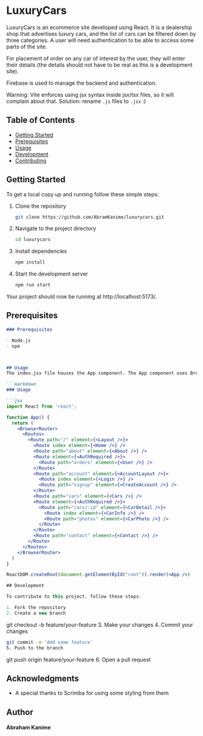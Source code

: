 # LuxuryCars

LuxuryCars is an ecommerce site developed using React. It is a dealership shop that advertises luxury cars, and the list of cars can be filtered down by three categories. A user will need authentication to be able to access some parts of the site.

For placement of order on any car of interest by the user, they will enter their details (the details should not have to be real as this is a development site).

Firebase is used to manage the backend and authentication.

Warning: Vite enforces using jsx syntax inside jsx/tsx files, so it will complain about that. Solution: rename `.js` files to `.jsx` :)

## Table of Contents

- [Getting Started](#getting-started)
- [Prerequisites](#prerequisites)
- [Usage](#usage)
- [Development](#development)
- [Contributing](#acknowledgment)

## Getting Started

To get a local copy up and running follow these simple steps:

1. Clone the repository
   ```sh
   git clone https://github.com/AbramKanime/luxurycars.git

2. Navigate to the project directory
   ```sh
   cd luxurycars

3. Install dependencies
   ```sh
   npm install

4. Start the development server
   ```sh
   npm run start

Your project should now be running at http://localhost:5173/.


## Prerequisites

```markdown
### Prerequisites

- Node.js
- npm



## Usage
The index.jsx file houses the App component. The App component uses BrowserRouter and Routes {which must first be imported from react-router-dom} to render the pages/components. Below is a snippet of how it was done.

```markdown
### Usage

```jsx
import React from 'react';

function App() {
  return (
    <BrowserRouter>
      <Routes>
        <Route path="/" element={<Layout />}>
          <Route index element={<Home />} />
          <Route path="about" element={<About />} />
          <Route element={<AuthRequired />}>
            <Route path="orders" element={<User />} />
          </Route>
          <Route path="account" element={<AccountLayout />}>
            <Route index element={<Login />} />
            <Route path="signup" element={<CreateAccount />} />
          </Route>
          <Route path="cars" element={<Cars />} />
          <Route element={<AuthRequired />}>
            <Route path="cars/:id" element={<CarDetail />}>
              <Route index element={<CarInfo />} />
              <Route path="photos" element={<CarPhoto />} />
            </Route>
          </Route>
          <Route path="contact" element={<Contact />} />
        </Route>
      </Routes>
    </BrowserRouter>
  )
}

ReactDOM.createRoot(document.getElementById("root")).render(<App />)

## Development

To contribute to this project, follow these steps:

1. Fork the repository
2. Create a new branch
   ```
   git checkout -b feature/your-feature
3. Make your changes
4. Commit your changes
   ```sh
   git commit -m 'Add some feature'
5. Push to the branch
   ```
   git push origin feature/your-feature
6. Open a pull request

## Acknowledgments

- A special thanks to Scrimba for using some styling from them

## Author
#### Abraham Kanime
